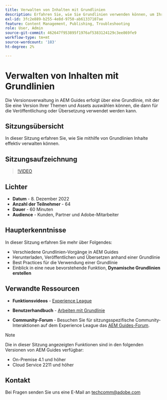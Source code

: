 ```yaml
---
title: Verwalten von Inhalten mit Grundlinien
description: Erfahren Sie, wie Sie Grundlinien verwenden können, um Ihre Inhalte effektiv zu verwalten.
exl-id: 3fc2e889-b255-4e8d-9750-ab61337107ae
feature: Content Management, Publishing, Troubleshooting
role: User, Admin
source-git-commit: 462647f953895f1976af5383124129c3ee869fe9
workflow-type: tm+mt
source-wordcount: '183'
ht-degree: 2%

---
```


# Verwalten von Inhalten mit Grundlinien

Die Versionsverwaltung in AEM Guides erfolgt über eine Grundlinie, mit der Sie eine Version Ihrer Themen und Assets auswählen können, die dann für die Veröffentlichung oder Übersetzung verwendet werden kann.

## Sitzungsübersicht

In dieser Sitzung erfahren Sie, wie Sie mithilfe von Grundlinien Inhalte effektiv verwalten können.

## Sitzungsaufzeichnung

>[!VIDEO](https://video.tv.adobe.com/v/3414172/version-management-release-management-baseline?quality=12&learn=on)

## Lichter

- **Datum** - 8. Dezember 2022
- **Anzahl der Teilnehmer** - 64
- **Dauer** - 60 Minuten
- **Audience** - Kunden, Partner und Adobe-Mitarbeiter

## Haupterkenntnisse

In dieser Sitzung erfahren Sie mehr über Folgendes:
- Verschiedene Grundlinien-Vorgänge in AEM Guides
- Herunterladen, Veröffentlichen und Übersetzen anhand einer Grundlinie
- Best Practices für die Verwendung einer Grundlinie
- Einblick in eine neue bevorstehende Funktion, **Dynamische Grundlinien erstellen**

## Verwandte Ressourcen

- **Funktionsvideos** - [Experience League](https://experienceleague.adobe.com/docs/experience-manager-guides-learn/videos/advanced-user-guide/overview.html?lang=en)

- **Benutzerhandbuch** - [Arbeiten mit Grundlinie](https://help.adobe.com/en_US/xml-documentation-for-adobe-experience-manager/index.html#t=DXML-master-map%2Fgenerate-output-use-baseline-for-publishing.html)

- **Community-Forum** - Besuchen Sie für sitzungsspezifische Community-Interaktionen auf dem Experience League das [AEM Guides-Forum](https://experienceleaguecommunities.adobe.com/t5/experience-manager-guides/bd-p/xml-documentation-discussions).

>[!NOTE]
>
>Die in dieser Sitzung angezeigten Funktionen sind in den folgenden Versionen von AEM Guides verfügbar:
> - On-Premise 4.1 und höher
> - Cloud Service 2211 und höher

## Kontakt

Bei Fragen senden Sie uns eine E-Mail an <techcomm@adobe.com>
